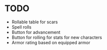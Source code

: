 # TODO

* Rollable table for scars
* Spell rolls
* Button for advancement
* Button for rolling for stats for new characters
* Armor rating based on equipped armor
